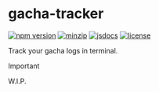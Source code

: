 # gacha-tracker

[![npm version][npm-version-badge]][npm-version-href]
[![minzip][minzip-badge]][minizip-href]
[![jsdocs][jsdocs-badge]][jsdocs-href]
[![license][license-badge]][license-href]

Track your gacha logs in terminal.

> [!IMPORTANT]
> W.I.P.

<!-- Badge -->
[npm-version-badge]: https://img.shields.io/npm/v/gacha-tracker?style=flat&color=ddd&labelColor=444
[npm-version-href]: https://www.npmjs.com/package/gacha-tracker
[minzip-badge]: https://img.shields.io/bundlephobia/minzip/gacha-tracker?style=flat&color=ddd&labelColor=444&label=minizip
[minizip-href]: https://bundlephobia.com/result?p=gacha-tracker
[jsdocs-badge]: https://img.shields.io/badge/jsDocs-reference-ddd?style=flat&color=ddd&labelColor=444
[jsdocs-href]: https://www.jsdocs.io/package/gacha-tracker
[license-badge]: https://img.shields.io/github/license/Lu-Jiejie/gacha-tracker?style=flat&color=ddd&labelColor=444
[license-href]: https://github.com/Lu-Jiejie/gacha-tracker/blob/main/LICENSE
